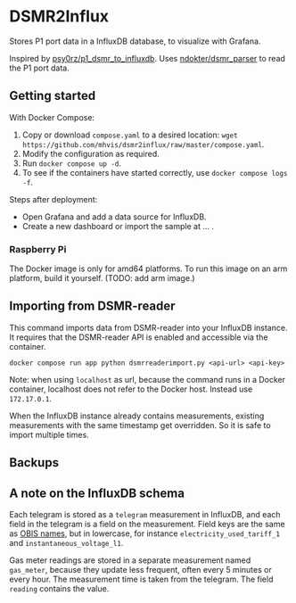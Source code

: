 # DSMR2Influx

Stores P1 port data in a InfluxDB database, to visualize with Grafana.

Inspired by [psy0rz/p1_dsmr_to_influxdb](https://github.com/psy0rz/p1_dsmr_to_influxdb).
Uses [ndokter/dsmr_parser](https://github.com/ndokter/dsmr_parser) to read the P1 port data.

## Getting started

With Docker Compose:

1. Copy or download `compose.yaml` to a desired location:
  `wget https://github.com/mhvis/dsmr2influx/raw/master/compose.yaml`.
2. Modify the configuration as required.
3. Run `docker compose up -d`.
4. To see if the containers have started correctly, use `docker compose logs -f`.

Steps after deployment:

* Open Grafana and add a data source for InfluxDB.
* Create a new dashboard or import the sample at ... .

### Raspberry Pi

The Docker image is only for amd64 platforms.
To run this image on an arm platform, build it yourself.
(TODO: add arm image.)

## Importing from DSMR-reader

This command imports data from DSMR-reader into your InfluxDB instance.
It requires that the DSMR-reader API is enabled and accessible via the container.

```shell
docker compose run app python dsmrreaderimport.py <api-url> <api-key>
```

Note: when using `localhost` as url, because the command runs in a Docker
container, localhost does not refer to the Docker host. Instead use `172.17.0.1`.

When the InfluxDB instance already contains measurements,
existing measurements with the same timestamp get overridden.
So it is safe to import multiple times.

## Backups

## A note on the InfluxDB schema

Each telegram is stored as a `telegram` measurement in InfluxDB, and each field
in the telegram is a field on the measurement.
Field keys are the same
as [OBIS names](https://github.com/ndokter/dsmr_parser/blob/master/dsmr_parser/telegram_specifications.py),
but in lowercase, for instance `electricity_used_tariff_1` and `instantaneous_voltage_l1`.

Gas meter readings are stored in a separate measurement named `gas_meter`,
because they update less frequent, often every 5 minutes or every hour.
The measurement time is taken from the telegram.
The field `reading` contains the value.

